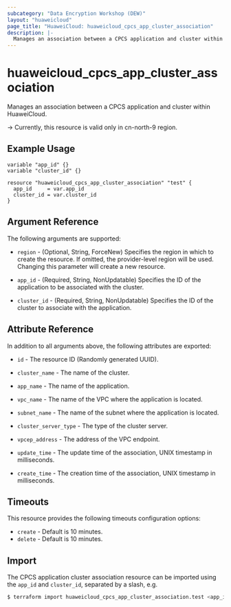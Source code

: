 ```yaml
---
subcategory: "Data Encryption Workshop (DEW)"
layout: "huaweicloud"
page_title: "HuaweiCloud: huaweicloud_cpcs_app_cluster_association"
description: |-
  Manages an association between a CPCS application and cluster within HuaweiCloud.
---
```


# huaweicloud_cpcs_app_cluster_association

Manages an association between a CPCS application and cluster within HuaweiCloud.

-> Currently, this resource is valid only in cn-north-9 region.

## Example Usage

```hcl
variable "app_id" {}
variable "cluster_id" {}

resource "huaweicloud_cpcs_app_cluster_association" "test" {
  app_id     = var.app_id
  cluster_id = var.cluster_id
}
```

## Argument Reference

The following arguments are supported:

* `region` - (Optional, String, ForceNew) Specifies the region in which to create the resource.
  If omitted, the provider-level region will be used. Changing this parameter will create a new resource.

* `app_id` - (Required, String, NonUpdatable) Specifies the ID of the application to be associated with the cluster.

* `cluster_id` - (Required, String, NonUpdatable) Specifies the ID of the cluster to associate with the application.

## Attribute Reference

In addition to all arguments above, the following attributes are exported:

* `id` - The resource ID (Randomly generated UUID).

* `cluster_name` - The name of the cluster.

* `app_name` - The name of the application.

* `vpc_name` - The name of the VPC where the application is located.

* `subnet_name` - The name of the subnet where the application is located.

* `cluster_server_type` - The type of the cluster server.

* `vpcep_address` - The address of the VPC endpoint.

* `update_time` - The update time of the association, UNIX timestamp in milliseconds.

* `create_time` - The creation time of the association, UNIX timestamp in milliseconds.

## Timeouts

This resource provides the following timeouts configuration options:

* `create` - Default is 10 minutes.
* `delete` - Default is 10 minutes.

## Import

The CPCS application cluster association resource can be imported using the `app_id` and `cluster_id`,
separated by a slash, e.g.

```bash
$ terraform import huaweicloud_cpcs_app_cluster_association.test <app_id>/<cluster_id>
```
